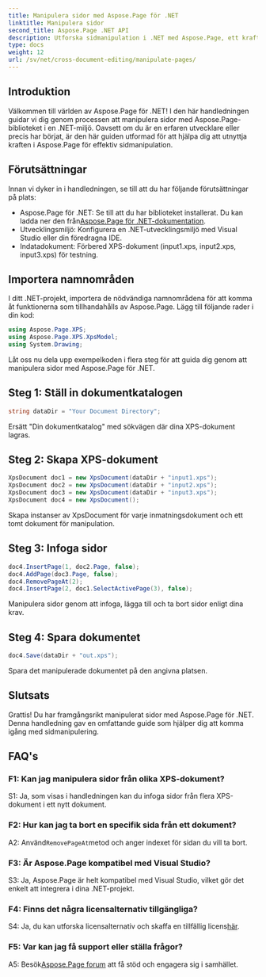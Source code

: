 ```yaml
---
title: Manipulera sidor med Aspose.Page för .NET
linktitle: Manipulera sidor
second_title: Aspose.Page .NET API
description: Utforska sidmanipulation i .NET med Aspose.Page, ett kraftfullt bibliotek för hantering av XPS-dokument. Följ vår steg-för-steg-guide för effektiva resultat.
type: docs
weight: 12
url: /sv/net/cross-document-editing/manipulate-pages/
---
```

## Introduktion

Välkommen till världen av Aspose.Page för .NET! I den här handledningen guidar vi dig genom processen att manipulera sidor med Aspose.Page-biblioteket i en .NET-miljö. Oavsett om du är en erfaren utvecklare eller precis har börjat, är den här guiden utformad för att hjälpa dig att utnyttja kraften i Aspose.Page för effektiv sidmanipulation.

## Förutsättningar

Innan vi dyker in i handledningen, se till att du har följande förutsättningar på plats:

-  Aspose.Page för .NET: Se till att du har biblioteket installerat. Du kan ladda ner den från[Aspose.Page för .NET-dokumentation](https://reference.aspose.com/page/net/).
- Utvecklingsmiljö: Konfigurera en .NET-utvecklingsmiljö med Visual Studio eller din föredragna IDE.
- Indatadokument: Förbered XPS-dokument (input1.xps, input2.xps, input3.xps) för testning.

## Importera namnområden

I ditt .NET-projekt, importera de nödvändiga namnområdena för att komma åt funktionerna som tillhandahålls av Aspose.Page. Lägg till följande rader i din kod:

```csharp
using Aspose.Page.XPS;
using Aspose.Page.XPS.XpsModel;
using System.Drawing;
```

Låt oss nu dela upp exempelkoden i flera steg för att guida dig genom att manipulera sidor med Aspose.Page för .NET.

## Steg 1: Ställ in dokumentkatalogen

```csharp
string dataDir = "Your Document Directory";
```

Ersätt "Din dokumentkatalog" med sökvägen där dina XPS-dokument lagras.

## Steg 2: Skapa XPS-dokument

```csharp
XpsDocument doc1 = new XpsDocument(dataDir + "input1.xps");
XpsDocument doc2 = new XpsDocument(dataDir + "input2.xps");
XpsDocument doc3 = new XpsDocument(dataDir + "input3.xps");
XpsDocument doc4 = new XpsDocument();
```

Skapa instanser av XpsDocument för varje inmatningsdokument och ett tomt dokument för manipulation.

## Steg 3: Infoga sidor

```csharp
doc4.InsertPage(1, doc2.Page, false);
doc4.AddPage(doc3.Page, false);
doc4.RemovePageAt(2);
doc4.InsertPage(2, doc1.SelectActivePage(3), false);
```

Manipulera sidor genom att infoga, lägga till och ta bort sidor enligt dina krav.

## Steg 4: Spara dokumentet

```csharp
doc4.Save(dataDir + "out.xps");
```

Spara det manipulerade dokumentet på den angivna platsen.

## Slutsats

Grattis! Du har framgångsrikt manipulerat sidor med Aspose.Page för .NET. Denna handledning gav en omfattande guide som hjälper dig att komma igång med sidmanipulering.

## FAQ's

### F1: Kan jag manipulera sidor från olika XPS-dokument?

S1: Ja, som visas i handledningen kan du infoga sidor från flera XPS-dokument i ett nytt dokument.

### F2: Hur kan jag ta bort en specifik sida från ett dokument?

 A2: Använd`RemovePageAt`metod och anger indexet för sidan du vill ta bort.

### F3: Är Aspose.Page kompatibel med Visual Studio?

S3: Ja, Aspose.Page är helt kompatibel med Visual Studio, vilket gör det enkelt att integrera i dina .NET-projekt.

### F4: Finns det några licensalternativ tillgängliga?

 S4: Ja, du kan utforska licensalternativ och skaffa en tillfällig licens[här](https://purchase.aspose.com/temporary-license/).

### F5: Var kan jag få support eller ställa frågor?

 A5: Besök[Aspose.Page forum](https://forum.aspose.com/c/page/39) att få stöd och engagera sig i samhället.